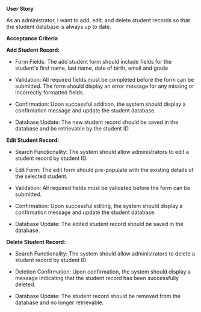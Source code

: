 **User Story**

As an administrator, I want to add, edit, and delete student records so that the student database is always up to date.

**Acceptance Criteria**

**Add Student Record:**

- Form Fields: The add student form should include fields for the student's first name, last name, date of birth, email and grade

- Validation: All required fields must be completed before the form can be submitted. The form should display an error message for any missing or incorrectly formatted fields.

- Confirmation: Upon successful addition, the system should display a confirmation message and update the student database.

- Database Update: The new student record should be saved in the database and be retrievable by the student ID.


**Edit Student Record:**

- Search Functionality: The system should allow administrators to edit a student record by student ID.

- Edit Form: The edit form should pre-populate with the existing details of the selected student.

- Validation: All required fields must be validated before the form can be submitted.

- Confirmation: Upon successful editing, the system should display a confirmation message and update the student database.

- Database Update: The edited student record should be saved in the database.

**Delete Student Record:**

- Search Functionality: The system should allow administrators to delete a student record by student ID

- Deletion Confirmation: Upon confirmation, the system should display a message indicating that the student record has been successfully deleted.

- Database Update: The student record should be removed from the database and no longer retrievable.